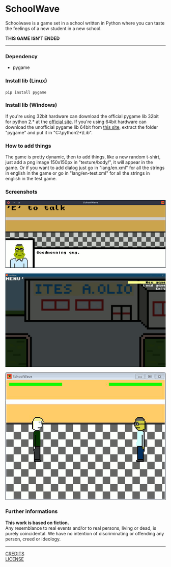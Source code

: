# SchoolWave

Schoolwave is a game set in a school written in Python where you can taste the feelings of a new student in a new school.

**THIS GAME ISN'T ENDED**

***

### Dependency

* pygame

### Install lib (Linux)

`pip install pygame`

### Install lib (Windows)

If you're using 32bit hardware can download the official pygame lib 32bit for python 2.\* at the [official site](https://www.pygame.org/download.shtml). If you're using 64bit hardware can download the unofficial pygame lib 64bit from [this site](https://www.lfd.uci.edu/~gohlke/pythonlibs/#pygame), extract the folder "pygame" and put it in "C:\python2\*\Lib\".

### How to add things

The game is pretty dynamic, then to add things, like a new random t-shirt, just add a png image 150x150px in "texture/body/", it will appear in the game. Or if you want to add dialog just go in "lang/en.xml" for all the strings in english in the game or go in "lang/en-test.xml" for all the strings in english in the test game.

### Screenshots

![Dialog in roomtest.py on Linux](screenshot/ss001.png "Dialog in roomtest.py on Linux")

![Menù in menutest.py on Windows10](screenshot/ss002.png "Menù in menutest.py on Windows10")

![Fight in fighttest.py on Windows7](screenshot/ss003.png "Fight in fighttest.py on Windows7")

### Further informations

**This work is based on fiction.**<br>
Any resemblance to real events and/or to real persons, living or dead, is purely coincidental. We have no intention of discriminating or offending any person, creed or ideology.

***

[CREDITS](CREDITS)<br>
[LICENSE](LICENSE)
